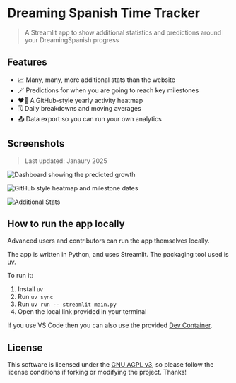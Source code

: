 # Dreaming Spanish Time Tracker

> A Streamlit app to show additional statistics and predictions around your DreamingSpanish progress

## Features

- 📈 Many, many, more additional stats than the website
- 🪄 Predictions for when you are going to reach key milestones
- ❤️‍🔥 A GitHub-style yearly activity heatmap
- 🗓️ Daily breakdowns and moving averages
- 📤 Data export so you can run your own analytics

## Screenshots

> Last updated: Janaury 2025

![Dashboard showing the predicted growth](https://github.com/user-attachments/assets/e1ef9cfa-0f91-4ca3-8b6b-2e8cd88ea5ad)

![GitHub style heatmap and milestone dates](https://github.com/user-attachments/assets/3c6cc919-59ec-46d7-9d84-b7afce3d48f3)

![Additional Stats](https://github.com/user-attachments/assets/4b85442f-0b74-4650-acb7-1de3713700b5)

## How to run the app locally

Advanced users and contributors can run the app themselves locally.

The app is written in Python, and uses Streamlit. The packaging tool used is [uv](https://docs.astral.sh/uv/). 

To run it:

1. Install `uv`
2. Run `uv sync`
3. Run `uv run -- streamlit main.py`
4. Open the local link provided in your terminal

If you use VS Code then you can also use the provided [Dev Container](https://containers.dev/).

## License

This software is licensed under the [GNU AGPL v3](https://choosealicense.com/licenses/agpl-3.0/), so please follow the license conditions if forking or modifying the project. Thanks!